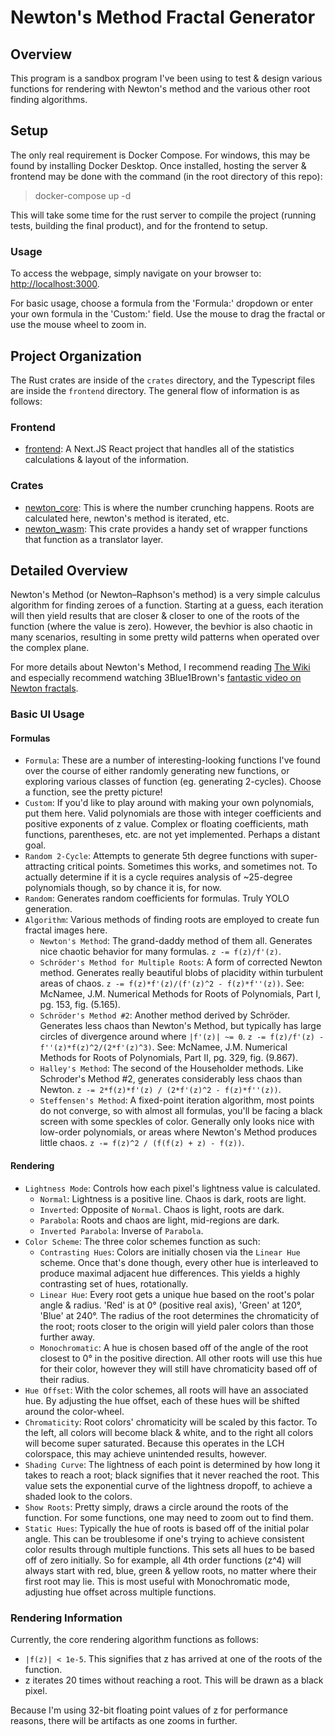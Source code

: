 # Newton's Method Fractal Generator

## Overview

This program is a sandbox program I've been using to test & design various functions for rendering with Newton's method and the various other root finding algorithms.

## Setup

The only real requirement is Docker Compose. For windows, this may be found by installing Docker Desktop. Once installed, hosting the server & frontend may be done with the command (in the root directory of this repo):

> docker-compose up -d

This will take some time for the rust server to compile the project (running tests, building the final product), and for the frontend to setup.

### Usage

To access the webpage, simply navigate on your browser to:
[http://localhost:3000](http://localhost:3000).

For basic usage, choose a formula from the 'Formula:' dropdown or enter your own formula in the 'Custom:' field. Use the mouse to drag the fractal or use the mouse wheel to zoom in.

## Project Organization

The Rust crates are inside of the `crates` directory, and the Typescript files are inside the `frontend` directory. The general flow of information is as follows:

### Frontend

* [frontend](frontend): A Next.JS React project that handles all of the statistics calculations & layout of the information.

### Crates

* [newton_core](crates/newton_core/src): This is where the number crunching happens. Roots are calculated here, newton's method is iterated, etc.
* [newton_wasm](crates/newton_wasm/src): This crate provides a handy set of wrapper functions that function as a translator layer.

## Detailed Overview

Newton's Method (or Newton–Raphson's method) is a very simple calculus algorithm for finding zeroes of a function. Starting at a guess, each iteration will then yield results that are closer & closer to one of the roots of the function (where the value is zero). However, the bevhior is also chaotic in many scenarios, resulting in some pretty wild patterns when operated over the complex plane.

For more details about Newton's Method, I recommend reading [The Wiki](https://en.wikipedia.org/wiki/Newton%27s_method) and especially recommend watching 3Blue1Brown's [fantastic video on Newton fractals](https://www.youtube.com/watch?v=-RdOwhmqP5s).

### Basic UI Usage

#### Formulas

* `Formula`: These are a number of interesting-looking functions I've found over the course of either randomly generating new functions, or exploring various classes of function (eg. generating 2-cycles). Choose a function, see the pretty picture!
* `Custom`: If you'd like to play around with making your own polynomials, put them here. Valid polynomials are those with integer coefficients and positive exponents of z value. Complex or floating coefficients, math functions, parentheses, etc. are not yet implemented. Perhaps a distant goal.
* `Random 2-Cycle`: Attempts to generate 5th degree functions with super-attracting critical points. Sometimes this works, and sometimes not. To actually determine if it is a cycle requires analysis of ~25-degree polynomials though, so by chance it is, for now.
* `Random`: Generates random coefficients for formulas. Truly YOLO generation.
* `Algorithm`: Various methods of finding roots are employed to create fun fractal images here.
  * `Newton's Method`: The grand-daddy method of them all. Generates nice chaotic behavior for many formulas. `z -= f(z)/f'(z)`.
  * `Schröder's Method for Multiple Roots`: A form of corrected Newton method. Generates really beautiful blobs of placidity within turbulent areas of chaos. `z -= f(z)*f'(z)/(f'(z)^2 - f(z)*f''(z))`. See: McNamee, J.M. Numerical Methods for Roots of Polynomials, Part I, pg. 153, fig. (5.165).
  * `Schröder's Method #2`: Another method derived by Schröder. Generates less chaos than Newton's Method, but typically has large circles of divergence around where `|f'(z)| ~= 0`. `z -= f(z)/f'(z) - f''(z)*f(z)^2/(2*f'(z)^3)`. See: McNamee, J.M. Numerical Methods for Roots of Polynomials, Part II, pg. 329, fig. (9.867).
  * `Halley's Method`: The second of the Householder methods. Like Schroder's Method #2, generates considerably less chaos than Newton. `z -= 2*f(z)*f'(z) / (2*f'(z)^2 - f(z)*f''(z))`.
  * `Steffensen's Method`: A fixed-point iteration algorithm, most points do not converge, so with almost all formulas, you'll be facing a black screen with some speckles of color. Generally only looks nice with low-order polynomials, or areas where Newton's Method produces little chaos. `z -= f(z)^2 / (f(f(z) + z) - f(z))`.

#### Rendering

* `Lightness Mode`: Controls how each pixel's lightness value is calculated.
  * `Normal`: Lightness is a positive line. Chaos is dark, roots are light.
  * `Inverted`: Opposite of `Normal`. Chaos is light, roots are dark.
  * `Parabola`: Roots and chaos are light, mid-regions are dark.
  * `Inverted Parabola`: Inverse of `Parabola`.
* `Color Scheme`: The three color schemes function as such:
  * `Contrasting Hues`: Colors are initially chosen via the `Linear Hue` scheme. Once that's done though, every other hue is interleaved to produce maximal adjacent hue differences. This yields a highly contrasting set of hues, rotationally.
  * `Linear Hue`: Every root gets a unique hue based on the root's polar angle & radius. 'Red' is at 0° (positive real axis), 'Green' at 120°, 'Blue' at 240°. The radius of the root determines the chromaticity of the root; roots closer to the origin will yield paler colors than those further away.
  * `Monochromatic`: A hue is chosen based off of the angle of the root closest to 0° in the positive direction. All other roots will use this hue for their color, however they will still have chromaticity based off of their radius.
* `Hue Offset`: With the color schemes, all roots will have an associated hue. By adjusting the hue offset, each of these hues will be shifted around the color-wheel.
* `Chromaticity`: Root colors' chromaticity will be scaled by this factor. To the left, all colors will become black & white, and to the right all colors will become super saturated. Because this operates in the LCH colorspace, this may achieve unintended results, however.
* `Shading Curve`: The lightness of each point is determined by how long it takes to reach a root; black signifies that it never reached the root. This value sets the exponential curve of the lightness dropoff, to achieve a shaded look to the colors.
* `Show Roots`: Pretty simply, draws a circle around the roots of the function. For some functions, one may need to zoom out to find them.
* `Static Hues`: Typically the hue of roots is based off of the initial polar angle. This can be troublesome if one's trying to achieve consistent color results through multiple functions. This sets all hues to be based off of zero initially. So for example, all 4th order functions (z^4) will always start with red, blue, green & yellow roots, no matter where their first root may lie. This is most useful with Monochromatic mode, adjusting hue offset across multiple functions.

### Rendering Information

Currently, the core rendering algorithm functions as follows:

* `|f(z)| < 1e-5`. This signifies that z has arrived at one of the roots of the function.
* z iterates 20 times without reaching a root. This will be drawn as a black pixel.

Because I'm using 32-bit floating point values of z for performance reasons, there will be artifacts as one zooms in further.
